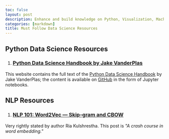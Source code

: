 ```yaml
---
toc: false
layout: post
description: Enhance and build knowledge on Python, Visualization, Machine Learning and Data Science
categories: [markdown]
title: Must Follow Data Science Resources
---
```


## Python Data Science Resources

1. ### [Python Data Science Handbook by Jake VanderPlas](https://jakevdp.github.io/PythonDataScienceHandbook/)

This website contains the full text of the [Python Data Science Handbook](https://www.oreilly.com/library/view/python-data-science/9781491912126/) by Jake VanderPlas; the content is available on [GitHub](https://github.com/jakevdp/PythonDataScienceHandbook) in the form of Jupyter notebooks.





## NLP Resources

1. ### [NLP 101: Word2Vec — Skip-gram and CBOW](https://towardsdatascience.com/nlp-101-word2vec-skip-gram-and-cbow-93512ee24314)

Very rightly stated by author Ria Kulshrestha. This post is *"A crash course in word embedding."*


